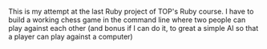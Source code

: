 This is my attempt at the last Ruby project of TOP's Ruby course.
I have to build a working chess game in the command line where two people can play against each other (and bonus if I can do it, to great a simple AI so that a player can play against a computer)